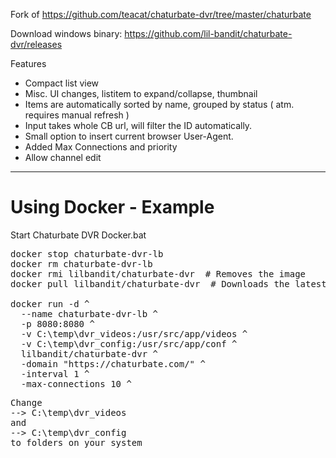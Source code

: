 Fork of https://github.com/teacat/chaturbate-dvr/tree/master/chaturbate

Download windows binary: https://github.com/lil-bandit/chaturbate-dvr/releases

Features
- Compact list view
- Misc. UI changes, listitem to expand/collapse, thumbnail
- Items are automatically sorted by name, grouped by status ( atm. requires manual refresh )
- Input takes whole CB url, will filter the ID automatically.
- Small option to insert current browser User-Agent.
- Added Max Connections and priority
- Allow channel edit
---------------------------------------------

Using Docker - Example
=============================

Start Chaturbate DVR Docker.bat

<pre>
docker stop chaturbate-dvr-lb
docker rm chaturbate-dvr-lb
docker rmi lilbandit/chaturbate-dvr  # Removes the image
docker pull lilbandit/chaturbate-dvr  # Downloads the latest image

docker run -d ^
  --name chaturbate-dvr-lb ^
  -p 8080:8080 ^
  -v C:\temp\dvr_videos:/usr/src/app/videos ^
  -v C:\temp\dvr_config:/usr/src/app/conf ^
  lilbandit/chaturbate-dvr ^
  -domain "https://chaturbate.com/" ^
  -interval 1 ^
  -max-connections 10 ^
</pre>

<pre>
Change 
--> C:\temp\dvr_videos
and 
--> C:\temp\dvr_config
to folders on your system
</pre>
